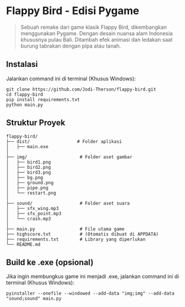 # Flappy Bird - Edisi Pygame
> Sebuah remake dari game klasik Flappy Bird, dikembangkan menggunakan Pygame. Dengan desain nuansa alam Indonesia khususnya pulau Bali. Ditambah efek animasi dan ledakan saat burung tabrakan dengan pipa atau tanah.

## Instalasi
Jalankan command ini di terminal (Khusus Windows):
```
git clone https://github.com/Jodi-Therson/flappy-bird.git
cd flappy-bird
pip install requirements.txt
python main.py
```

## Struktur Proyek
```
flappy-bird/
├── dist/                  # Folder aplikasi
│   ├── main.exe
│
├── img/                    # Folder aset gambar
│   ├── bird1.png
│   ├── bird2.png
│   ├── bird3.png
│   ├── bg.png
│   ├── ground.png
│   ├── pipe.png
│   └── restart.png
│
├── sound/                  # Folder aset suara
│   ├── sfx_wing.mp3
│   ├── sfx_point.mp3
│   └── crash.mp3
│
├── main.py                 # File utama game
├── highscore.txt           # (Otomatis dibuat di APPDATA)
├── requirements.txt        # Library yang diperlukan
└── README.md
```

## Build ke .exe (opsional)
Jika ingin membungkus game ini menjadi .exe, jalankan command ini di terminal (Khusus Windows):
```
pyinstaller --onefile --windowed --add-data "img;img" --add-data "sound;sound" main.py
```
